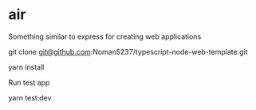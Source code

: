 # air

Something similar to express for creating web applications

git clone git@github.com:Noman5237/typescript-node-web-template.git

yarn install

Run test app 

yarn test:dev
